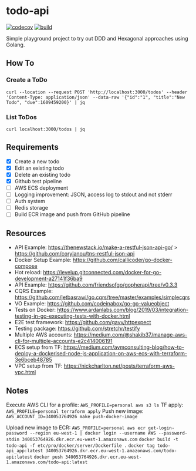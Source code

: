 # todo-api

[![codecov](https://codecov.io/gh/AlbertMorenoDEV/todo-api/branch/master/graph/badge.svg)](https://codecov.io/gh/AlbertMorenoDEV/todo-api)
[![build](https://github.com/AlbertMorenoDEV/todo-api/workflows/Build%20and%20Test/badge.svg)](https://github.com/AlbertMorenoDEV/todo-api/actions?query=workflow%3A%22Build+and+Test%22)

Simple playground project to try out DDD and Hexagonal approaches using Golang.

## How To

### Create a ToDo

`curl --location --request POST 'http://localhost:3000/todos' --header 'Content-Type: application/json' --data-raw '{"id":"1", "title":"New Todo", "due":1609459200}' | jq`

### List ToDos

`curl localhost:3000/todos | jq`

## Requirements
- [x] Create a new todo
- [x] Edit an existing todo
- [x] Delete an existing todo
- [x] Github test pipeline
- [ ] AWS ECS deployment
- [ ] Logging improvement: JSON, access log to stdout and not stderr
- [ ] Auth system
- [ ] Redis storage
- [ ] Build ECR image and push from GitHub pipeline

## Resources
- API Example: https://thenewstack.io/make-a-restful-json-api-go/ > https://github.com/corylanou/tns-restful-json-api
- Docker Setup Example: https://github.com/callicoder/go-docker-compose
- Hot reload: https://levelup.gitconnected.com/docker-for-go-development-a27141f36ba9
- API Example: https://github.com/friendsofgo/gopherapi/tree/v0.3.3
- CQRS Example: https://github.com/jetbasrawi/go.cqrs/tree/master/examples/simplecqrs
- VO Example: https://github.com/codeinabox/go-go-valueobject
- Tests on Docker: https://www.ardanlabs.com/blog/2019/03/integration-testing-in-go-executing-tests-with-docker.html
- E2E test framework: https://github.com/gavv/httpexpect
- Testing package: https://github.com/stretchr/testify
- Multiple AWS accounts: https://medium.com/@shakib37/manage-aws-cli-for-multiple-accounts-e2c414006191
- ECS setup from TF: https://medium.com/avmconsulting-blog/how-to-deploy-a-dockerised-node-js-application-on-aws-ecs-with-terraform-3e6bceb48785
- VPC setup from TF: https://nickcharlton.net/posts/terraform-aws-vpc.html

## Notes

Execute AWS CLI for a profile: `AWS_PROFILE=personal aws s3 ls`
TF apply: `AWS_PROFILE=personal terraform apply`
Push new image: `AWS_ACCOUNT_ID=340053764926 make push-docker-image`

Upload new image to ECR:
`AWS_PROFILE=personal aws ecr get-login-password --region eu-west-1 | docker login --username AWS --password-stdin 340053764926.dkr.ecr.eu-west-1.amazonaws.com`
`docker build -t todo-api -f etc/pro/docker/server/Dockerfile .`
`docker tag todo-api_app:latest 340053764926.dkr.ecr.eu-west-1.amazonaws.com/todo-api:latest`
`docker push 340053764926.dkr.ecr.eu-west-1.amazonaws.com/todo-api:latest`